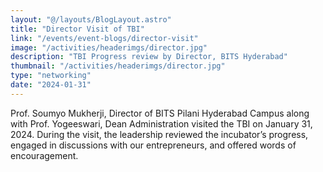 ```yaml
---
layout: "@/layouts/BlogLayout.astro"
title: "Director Visit of TBI"
link: "/events/event-blogs/director-visit"
image: "/activities/headerimgs/director.jpg"
description: "TBI Progress review by Director, BITS Hyderabad"
thumbnail: "/activities/headerimgs/director.jpg"
type: "networking"
date: "2024-01-31"
---
```


Prof. Soumyo Mukherji, Director of BITS Pilani Hyderabad Campus along with Prof. Yogeeswari, Dean Administration visited the TBI on January 31, 2024. 
 During the visit, the leadership reviewed the incubator’s progress, engaged in discussions with our entrepreneurs, and offered words of encouragement.
